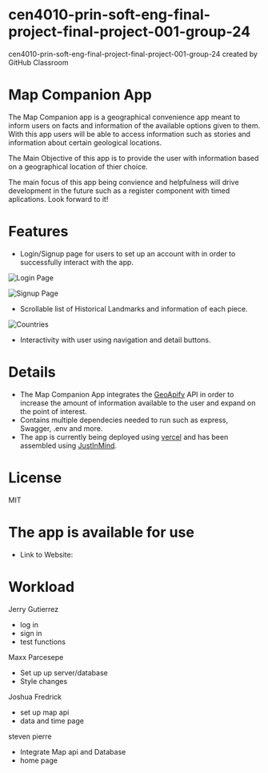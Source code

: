 # cen4010-prin-soft-eng-final-project-final-project-001-group-24
cen4010-prin-soft-eng-final-project-final-project-001-group-24 created by GitHub Classroom

# Map Companion App
The Map Companion app is a geographical convenience app meant to inform users on facts and information of the available options given to them. With this app users will be able to access information such as stories and information about certain geological locations. 

The Main Objective of this app is to provide the user with information based on a geographical location of thier choice.


The main focus of this app being convience and helpfulness will drive development in the future such as a register component with timed aplications. Look forward to it!

# Features
- Login/Signup page for users to set up an account with in order to successfully interact with the app.

![Login Page](./Img/Login.png)

![Signup Page](/Img/Signup.png)

- Scrollable list of Historical Landmarks and information of each piece.

![Countries](./Img/Countries.png)
- Interactivity with user using navigation and detail buttons.



# Details
- The Map Companion App integrates the [GeoApify](https://www.geoapify.com/places-api) API in order to increase the amount of information available to the user and expand on the point of interest.
- Contains multiple dependecies needed to run such as express, Swagger, .env and more.
- The app is currently being deployed using [vercel](https://vercel.com/home) and has been assembled using [JustInMind](https://www.justinmind.com/?k=justinmind&a=295677078132&adg=23874442871&cmp=323175791&match=e&adposition=&utm_medium=cpc&utm_source=google&utm_campaign=323175791&utm_term=justinmind_e&gad_source=1&gclid=CjwKCAiA98WrBhAYEiwA2WvhOhFfT8isVP3FyOw_0Xm1bnbZ_-3wzuYOWsIC9_ved-UaY5OIRbKXyxoC_qsQAvD_BwE).


# License
MIT

# The app is available for use
- Link to Website: 

# Workload
Jerry Gutierrez
- log in 
- sign in
- test functions

Maxx Parcesepe
- Set up up server/database
- Style changes

Joshua Fredrick
- set up map api 
- data and time page 

steven pierre
- Integrate Map api and Database
- home page

